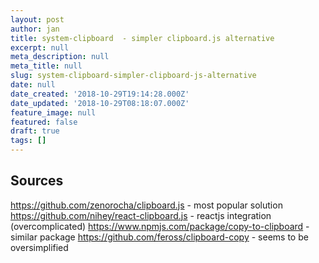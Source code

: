 ```yaml
---
layout: post
author: jan
title: system-clipboard  - simpler clipboard.js alternative
excerpt: null
meta_description: null
meta_title: null
slug: system-clipboard-simpler-clipboard-js-alternative
date: null
date_created: '2018-10-29T19:14:28.000Z'
date_updated: '2018-10-29T08:18:07.000Z'
feature_image: null
featured: false
draft: true
tags: []
---
```

## Sources

https://github.com/zenorocha/clipboard.js - most popular solution
https://github.com/nihey/react-clipboard.js - reactjs integration (overcomplicated)
https://www.npmjs.com/package/copy-to-clipboard - similar package
https://github.com/feross/clipboard-copy - seems to be oversimplified
